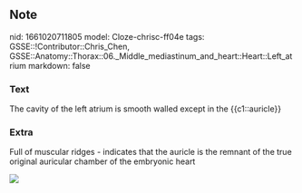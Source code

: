 ## Note
nid: 1661020711805
model: Cloze-chrisc-ff04e
tags: GSSE::!Contributor::Chris_Chen, GSSE::Anatomy::Thorax::06._Middle_mediastinum_and_heart::Heart::Left_atrium
markdown: false

### Text
<div class="toggle">
  The cavity of the left atrium is smooth walled except in the
  {{c1::auricle}}
</div>

### Extra
<p id="b4d24836-1720-4991-9411-9d641826c773" class="">Full of
muscular ridges - indicates that the auricle is the remnant of the
true original auricular chamber of the embryonic heart
<p id="b4d24836-1720-4991-9411-9d641826c773" class=""><img src= 
"1-s2.0-S2214854X19300512-gr1.jpg">
